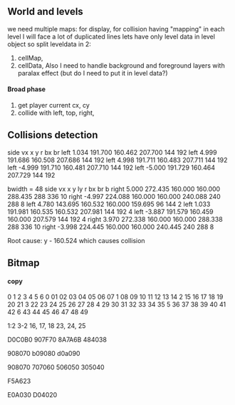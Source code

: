 ## World and levels
we need multiple maps: for display, for collision
having "mapping" in each level I will face a lot of duplicated lines
lets have only level data in level object
so split leveldata in 2:
1. cellMap,
2. cellData,
Also I need to handle background and foreground layers with paralax effect (but do I need to put it in level data?)

#### Broad phase
1. get player current cx, cy
2. collide with left, top, right, 


## Collisions detection
side  vx    x       y       r       bx  br
left  1.034 191.700 160.462 207.700 144 192
left  4.999 191.686 160.508 207.686 144 192
left  4.998 191.711 160.483 207.711 144 192
left -4.999 191.710 160.481 207.710 144 192
left -5.000 191.729 160.464 207.729 144 192

bwidth = 48
side   vx    x       y       ly      r       bx  br  b
right  5.000 272.435 160.000 160.000 288.435 288 336 10
right -4.997 224.088 160.000 160.000 240.088 240 288 8
 left  4.780 143.695 160.532 160.000 159.695 96  144 2
 left  1.033 191.981 160.535 160.532 207.981 144 192 4
 left -3.887 191.579 160.459 160.000 207.579 144 192 4
right  3.970 272.338 160.000 160.000 288.338 288 336 10
right -3.998 224.445 160.000 160.000 240.445 240 288 8

Root cause:
y - 160.524
which causes collision

## Bitmap

#### copy
   0  1  2  3  4  5  6
0  01 02 03 04 05 06 07
1  08 09 10 11 12 13 14
2  15 16 17 18 19 20 21
3  22 23 24 25 26 27 28
4  29 30 31 32 33 34 35
5  36 37 38 39 40 41 42
6  43 44 45 46 47 48 49

  1:2  3-2
  16, 17, 18
  23, 24, 25

D0C0B0
907F70
8A7A6B
484038

908070
b09080
d0a090

908070
707060
506050
305040

F5A623

E0A030
D04020

